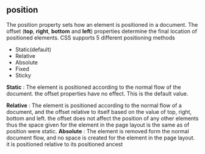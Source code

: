 ## position
The position property sets how an element is positioned in a document. The offset (**top**, **right**, **bottom** and **left**) properties determine the final location of positioned elements. CSS supports 5 different positioning methods
 - Static(default)
 - Relative
 - Absolute
 - Fixed
 - Sticky

**Static**
: The element is positioned according to the normal flow of the document. the offset properties have no effect. This is the default value.

**Relative**
: The element is positioned according to the normal flow of a document, and the offset relative to itself based on the value of top, right, bottom and left. the offset does not affect the position of any other elements thus the space given for the element in the page layout is the same as of position were static.
**Absolute**
: The element is removed form the normal document flow, and no space is created for the element in the page layout. it is positioned relative to its positioned ancest
<!--stackedit_data:
eyJoaXN0b3J5IjpbLTE4NjU2MDg2NTMsMTE4OTUwMjc0NiwtNz
A5NTkyODA3LDE4MzAxMjc3MjQsMTcxNDE5MDE2MCwtMjEzMTc2
OTgwLDEzMTA4MTk2OTYsLTIxMzE3Njk4MF19
-->